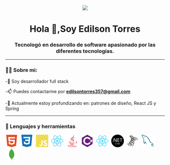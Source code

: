 <div id="header" align="center">
    <img src="https://media.giphy.com/media/26tn33aiTi1jkl6H6/giphy.gif" width="250">
    <h1 align="center">Hola 👋,Soy Edilson Torres</h1>
    <h3 align="center">
      Tecnologó en desarrollo de software apasionado por las diferentes tecnologías.
    </h3>
</div>

---
### 👨‍💻 Sobre mi:
-📝 Soy desarrollador full stack

-📫 Puedes contactarme por **edilsontorres357@gmail.com**

-🌱 Actualmente estoy profundizando en: patrones de diseño, React JS y Spring

---
<div align="left">
  <h3> 🔨 Lenguajes y herramientas</h3>
  <div>
    <img src="https://github.com/devicons/devicon/blob/master/icons/html5/html5-plain.svg" 
    title="HTML5"alt="HTML" width="40" height="40">&nbsp;
    <img src="https://github.com/devicons/devicon/blob/master/icons/css3/css3-plain.svg" 
    title="CSS3"alt="CSS" width="40" height="40">&nbsp;
    <img src="https://github.com/devicons/devicon/blob/master/icons/javascript/javascript-plain.svg" 
    title="JS6"alt="JS" width="40" height="40">&nbsp;
    <img src="https://github.com/devicons/devicon/blob/master/icons/react/react-original.svg" 
    title="REACJS"alt="REACT" width="40" height="40">&nbsp;
    <img src="https://github.com/devicons/devicon/blob/master/icons/java/java-plain.svg" 
    title="JAVA8"alt="JAVA" width="40" height="40">&nbsp;
    <img src="https://github.com/devicons/devicon/blob/master/icons/csharp/csharp-plain.svg" 
    title="CSHARP15"alt="CSHARP" width="40" height="40">&nbsp;
    <img src="https://github.com/devicons/devicon/blob/master/icons/react/react-original.svg" 
    title="REACJS"alt="REACT" width="40" height="40">&nbsp;
    <img src="https://github.com/devicons/devicon/blob/master/icons/dotnetcore/dotnetcore-plain.svg" 
    title="NETCORE"alt="NET" width="40" height="40">&nbsp;
    <img src="https://github.com/devicons/devicon/blob/master/icons/microsoftsqlserver/microsoftsqlserver-plain.svg" 
    title="SQLSERVER"alt="SQL" width="40" height="40">&nbsp;
    <img src="https://github.com/devicons/devicon/blob/master/icons/mysql/mysql-plain.svg" 
    title="MYSQL"alt="MSQL" width="40" height="40">&nbsp;
    <img src="https://github.com/devicons/devicon/blob/master/icons/mongodb/mongodb-plain.svg" 
    title="MONGODB"alt="MONGO" width="40" height="40">&nbsp;
  </div>
</div>
